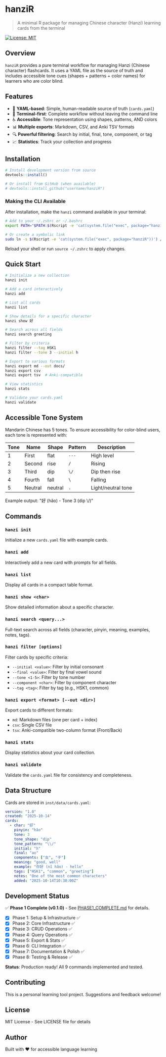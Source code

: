# hanziR

> A minimal R package for managing Chinese character (Hanzi) learning cards from the terminal

[![License: MIT](https://img.shields.io/badge/License-MIT-yellow.svg)](https://opensource.org/licenses/MIT)

## Overview

`hanziR` provides a pure terminal workflow for managing Hanzi (Chinese character) flashcards. It uses a YAML file as the source of truth and includes accessible tone cues (shapes + patterns + color names) for learners who are color blind.

## Features

- 📝 **YAML-based**: Simple, human-readable source of truth (`cards.yaml`)
- 🎯 **Terminal-first**: Complete workflow without leaving the command line
- ♿ **Accessible**: Tone representation using shapes, patterns, AND colors
- 📊 **Multiple exports**: Markdown, CSV, and Anki TSV formats
- 🔍 **Powerful filtering**: Search by initial, final, tone, component, or tag
- 📈 **Statistics**: Track your collection and progress

## Installation

```r
# Install development version from source
devtools::install()

# Or install from GitHub (when available)
# devtools::install_github("username/hanziR")
```

### Making the CLI Available

After installation, make the `hanzi` command available in your terminal:

```bash
# Add to your ~/.zshrc or ~/.bashrc
export PATH="$PATH:$(Rscript -e 'cat(system.file("exec", package="hanziR"))')"

# Or create a symbolic link
sudo ln -s $(Rscript -e 'cat(system.file("exec", package="hanziR"))') /usr/local/bin/hanzi
```

Reload your shell or run `source ~/.zshrc` to apply changes.

## Quick Start

```bash
# Initialize a new collection
hanzi init

# Add a card interactively
hanzi add

# List all cards
hanzi list

# Show details for a specific character
hanzi show 好

# Search across all fields
hanzi search greeting

# Filter by criteria
hanzi filter --tag HSK1
hanzi filter --tone 3 --initial h

# Export to various formats
hanzi export md --out docs/
hanzi export csv
hanzi export tsv  # Anki-compatible

# View statistics
hanzi stats

# Validate your cards.yaml
hanzi validate
```

## Accessible Tone System

Mandarin Chinese has 5 tones. To ensure accessibility for color-blind users, each tone is represented with:

| Tone | Name    | Shape   | Pattern | Description        |
|------|---------|---------|---------|---------------------|
| 1    | First   | flat    | `---`   | High level         |
| 2    | Second  | rise    | `/`     | Rising             |
| 3    | Third   | dip     | `\/`    | Dip then rise      |
| 4    | Fourth  | fall    | `\`     | Falling            |
| 5    | Neutral | neutral | `.`     | Light/neutral tone |

Example output: "好 (hǎo) - Tone 3 (dip \\/)"

## Commands

### `hanzi init`
Initialize a new `cards.yaml` file with example cards.

### `hanzi add`
Interactively add a new card with prompts for all fields.

### `hanzi list`
Display all cards in a compact table format.

### `hanzi show <char>`
Show detailed information about a specific character.

### `hanzi search <query...>`
Full-text search across all fields (character, pinyin, meaning, examples, notes, tags).

### `hanzi filter [options]`
Filter cards by specific criteria:
- `--initial <value>`: Filter by initial consonant
- `--final <value>`: Filter by final vowel sound
- `--tone <1-5>`: Filter by tone number
- `--component <char>`: Filter by component character
- `--tag <tag>`: Filter by tag (e.g., HSK1, common)

### `hanzi export <format> [--out <dir>]`
Export cards to different formats:
- `md`: Markdown files (one per card + index)
- `csv`: Single CSV file
- `tsv`: Anki-compatible two-column format (Front/Back)

### `hanzi stats`
Display statistics about your card collection.

### `hanzi validate`
Validate the `cards.yaml` file for consistency and completeness.

## Data Structure

Cards are stored in `inst/data/cards.yaml`:

```yaml
version: "1.0"
created: "2025-10-14"
cards:
  - char: "好"
    pinyin: "hǎo"
    tone: 3
    tone_shape: "dip"
    tone_pattern: "\\/"
    initial: "h"
    final: "ao"
    components: ["女", "子"]
    meaning: "good, well"
    example: "你好 (nǐ hǎo) - hello"
    tags: ["HSK1", "common", "greeting"]
    notes: "One of the most common characters"
    added: "2025-10-14T10:30:00Z"
```

## Development Status

✅ **Phase 1 Complete (v0.1.0)** - See [PHASE1_COMPLETE.md](PHASE1_COMPLETE.md) for details.

- [x] Phase 1: Setup & Infrastructure ✅
- [x] Phase 2: Core Infrastructure ✅
- [x] Phase 3: CRUD Operations ✅
- [x] Phase 4: Query Operations ✅
- [x] Phase 5: Export & Stats ✅
- [x] Phase 6: CLI Integration ✅
- [x] Phase 7: Documentation & Polish ✅
- [x] Phase 8: Testing & Release ✅

**Status**: Production ready! All 9 commands implemented and tested.

## Contributing

This is a personal learning tool project. Suggestions and feedback welcome!

## License

MIT License - See LICENSE file for details

## Author

Built with ❤️ for accessible language learning

